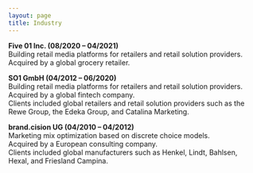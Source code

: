 ```yaml
---
layout: page
title: Industry
---
```



__Five 01 Inc. (08/2020 – 04/2021)__ <br>
Building retail media platforms for retailers and retail solution providers. <br>
Acquired by a global grocery retailer. <br>

__SO1 GmbH (04/2012 – 06/2020)__ <br>
Building retail media platforms for retailers and retail solution providers. <br>
Acquired by a global fintech company. <br>
Clients included global retailers and retail solution providers such as the Rewe Group,
the Edeka Group, and Catalina Marketing.

__brand.cision UG (04/2010 – 04/2012)__ <br>
Marketing mix optimization based on discrete choice models. <br>
Acquired by a European consulting company. <br>
Clients included global manufacturers such as Henkel, Lindt, Bahlsen, Hexal, and Friesland
Campina.
